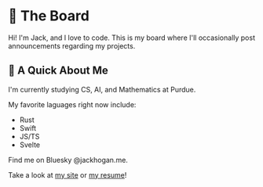 # 📰 The Board 
Hi! I'm Jack, and I love to code. This is my board where I'll occasionally post announcements regarding my projects.

## 👋 A Quick About Me
I'm currently studying CS, AI, and Mathematics at Purdue. 

My favorite laguages right now include:
- Rust
- Swift
- JS/TS
- Svelte

Find me on Bluesky @jackhogan.me.

Take a look at [my site](https://jackhogan.dev) or [my resume](https://github.com/ImTheSquid/Resume/blob/main/two.pdf)!

<!--
**ImTheSquid/ImTheSquid** is a ✨ _special_ ✨ repository because its `README.md` (this file) appears on your GitHub profile.

Here are some ideas to get you started:

- 🔭 I’m currently working on ...
- 🌱 I’m currently learning ...
- 👯 I’m looking to collaborate on ...
- 🤔 I’m looking for help with ...
- 💬 Ask me about ...
- 📫 How to reach me: ...
- 😄 Pronouns: ...
- ⚡ Fun fact: ...
-->
